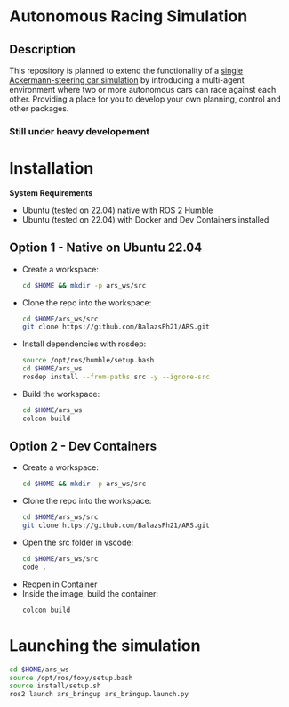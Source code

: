 # Autonomous Racing Simulation

## Description

This repository is planned to extend the functionality of a [single Ackermann-steering car simulation](https://github.com/BalazsPh21/ackermann_simulation) by introducing a multi-agent environment where two or more autonomous cars can race against each other. Providing a place for you to develop your own planning, control and other packages.

### Still under heavy developement

# Installation

**System Requirements**
- Ubuntu (tested on 22.04) native with ROS 2 Humble
- Ubuntu (tested on 22.04) with Docker and Dev Containers installed

## Option 1 - Native on Ubuntu 22.04
- Create a workspace:
    ```bash
    cd $HOME && mkdir -p ars_ws/src
    ```
- Clone the repo into the workspace:
    ```bash
    cd $HOME/ars_ws/src
    git clone https://github.com/BalazsPh21/ARS.git
    ```
- Install dependencies with rosdep:
    ```bash
    source /opt/ros/humble/setup.bash
    cd $HOME/ars_ws
    rosdep install --from-paths src -y --ignore-src
    ```
- Build the workspace:
    ```bash
    cd $HOME/ars_ws
    colcon build
    ```

## Option 2 - Dev Containers
- Create a workspace:
    ```bash
    cd $HOME && mkdir -p ars_ws/src
    ```
- Clone the repo into the workspace:
    ```bash
    cd $HOME/ars_ws/src
    git clone https://github.com/BalazsPh21/ARS.git
    ```
- Open the src folder in vscode:
    ```bash
    cd $HOME/ars_ws/src
    code .
    ```
- Reopen in Container
- Inside the image, build the container:
    ```bash
    colcon build
    ```

# Launching the simulation
```bash
cd $HOME/ars_ws
source /opt/ros/foxy/setup.bash
source install/setup.sh
ros2 launch ars_bringup ars_bringup.launch.py
```